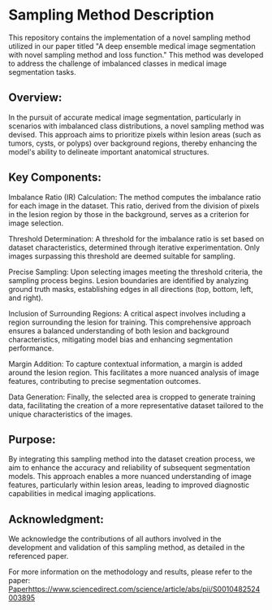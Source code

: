 # Sampling Method Description
This repository contains the implementation of a novel sampling method utilized in our paper titled "A deep ensemble medical image segmentation with novel sampling method and loss function." This method was developed to address the challenge of imbalanced classes in medical image segmentation tasks.

## Overview:
In the pursuit of accurate medical image segmentation, particularly in scenarios with imbalanced class distributions, a novel sampling method was devised. This approach aims to prioritize pixels within lesion areas (such as tumors, cysts, or polyps) over background regions, thereby enhancing the model's ability to delineate important anatomical structures.

## Key Components:
Imbalance Ratio (IR) Calculation: The method computes the imbalance ratio for each image in the dataset. This ratio, derived from the division of pixels in the lesion region by those in the background, serves as a criterion for image selection.

Threshold Determination: A threshold for the imbalance ratio is set based on dataset characteristics, determined through iterative experimentation. Only images surpassing this threshold are deemed suitable for sampling.

Precise Sampling: Upon selecting images meeting the threshold criteria, the sampling process begins. Lesion boundaries are identified by analyzing ground truth masks, establishing edges in all directions (top, bottom, left, and right).

Inclusion of Surrounding Regions: A critical aspect involves including a region surrounding the lesion for training. This comprehensive approach ensures a balanced understanding of both lesion and background characteristics, mitigating model bias and enhancing segmentation performance.

Margin Addition: To capture contextual information, a margin is added around the lesion region. This facilitates a more nuanced analysis of image features, contributing to precise segmentation outcomes.

Data Generation: Finally, the selected area is cropped to generate training data, facilitating the creation of a more representative dataset tailored to the unique characteristics of the images.

## Purpose:
By integrating this sampling method into the dataset creation process, we aim to enhance the accuracy and reliability of subsequent segmentation models. This approach enables a more nuanced understanding of image features, particularly within lesion areas, leading to improved diagnostic capabilities in medical imaging applications.

## Acknowledgment:
We acknowledge the contributions of all authors involved in the development and validation of this sampling method, as detailed in the referenced paper.

For more information on the methodology and results, please refer to the paper: [Paper](https://www.sciencedirect.com/science/article/abs/pii/S0010482524003895)https://www.sciencedirect.com/science/article/abs/pii/S0010482524003895
